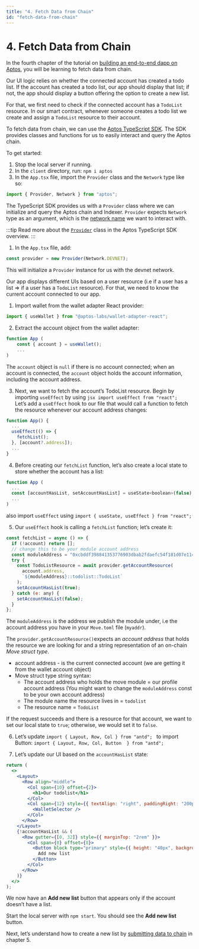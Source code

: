 ```yaml
---
title: "4. Fetch Data from Chain"
id: "fetch-data-from-chain"
---
```


# 4. Fetch Data from Chain

In the fourth chapter of the tutorial on [building an end-to-end dapp on Aptos](./index.md), you will be learning to fetch data from chain.

Our UI logic relies on whether the connected account has created a todo list. If the account has created a todo list, our app should display that list; if not, the app should display a button offering the option to create a new list.

For that, we first need to check if the connected account has a `TodoList` resource. In our smart contract, whenever someone creates a todo list we create and assign a `TodoList` resource to their account.

To fetch data from chain, we can use the [Aptos TypeScript SDK](../../sdks/ts-sdk/index.md). The SDK provides classes and functions for us to easily interact and query the Aptos chain.

To get started:

1. Stop the local server if running.
2. In the `client` directory, run: `npm i aptos`
3. In the `App.tsx` file, import the `Provider` class and the `Network` type like so:

```js
import { Provider, Network } from "aptos";
```

The TypeScript SDK provides us with a `Provider` class where we can initialize and query the Aptos chain and Indexer. `Provider` expects `Network` type as an argument, which is the [network name](../../guides/system-integrators-guide.md#choose-a-network) we want to interact with.

:::tip
Read more about the [`Provider`](../../sdks/ts-sdk/typescript-sdk-overview.md#provider-class) class in the Aptos TypeScript SDK overview.
:::

1. In the `App.tsx` file, add:

```js
const provider = new Provider(Network.DEVNET);
```

This will initialize a `Provider` instance for us with the devnet network.

Our app displays different UIs based on a user resource (i.e if a user has a list ⇒ if a user has a `TodoList` resource). For that, we need to know the current account connected to our app.

1. Import wallet from the wallet adapter React provider:

```js
import { useWallet } from "@aptos-labs/wallet-adapter-react";
```

2. Extract the account object from the wallet adapter:

```js
function App (
	const { account } = useWallet();
	...
)
```

The `account` object is `null` if there is no account connected; when an account is connected, the `account` object holds the account information, including the account address.

3. Next, we want to fetch the account’s TodoList resource.
   Begin by importing `useEffect` by using `jsx import useEffect from "react"; `
   Let’s add a `useEffect` hook to our file that would call a function to fetch the resource whenever our account address changes:

```jsx
function App() {
  ...
  useEffect(() => {
    fetchList();
  }, [account?.address]);
  ...
}
```

4. Before creating our `fetchList` function, let’s also create a local state to store whether the account has a list:

```js
function App (
  ...
  const [accountHasList, setAccountHasList] = useState<boolean>(false);
  ...
)
```
also import `useEffect` using 
```import { useState, useEffect } from "react"; ```

5. Our `useEffect` hook is calling a `fetchList` function; let’s create it:

```jsx
const fetchList = async () => {
  if (!account) return [];
  // change this to be your module account address
  const moduleAddress = "0xcbddf398841353776903dbab2fdaefc54f181d07e114ae818b1a67af28d1b018";
  try {
    const TodoListResource = await provider.getAccountResource(
      account.address,
      `${moduleAddress}::todolist::TodoList`
    );
    setAccountHasList(true);
  } catch (e: any) {
    setAccountHasList(false);
  }
};
```

The `moduleAddress` is the address we publish the module under, i.e the account address you have in your `Move.toml` file (`myaddr`).

The `provider.getAccountResource()`expects an _account address_ that holds the resource we are looking for and a string representation of an on-chain _Move struct type_.

- account address - is the current connected account (we are getting it from the wallet account object)
- Move struct type string syntax:
  - The account address who holds the move module = our profile account address (You might want to change the `moduleAddress` const to be your own account address)
  - The module name the resource lives in = `todolist`
  - The resource name = `TodoList`

If the request succeeds and there is a resource for that account, we want to set our local state to `true`; otherwise, we would set it to `false`.

6. Let’s update ```import { Layout, Row, Col } from "antd"; ``` to import Button:
   ```import { Layout, Row, Col, Button  } from "antd"; ```

7. Let’s update our UI based on the `accountHasList` state:

```jsx
return (
  <>
    <Layout>
      <Row align="middle">
        <Col span={10} offset={2}>
          <h1>Our todolist</h1>
        </Col>
        <Col span={12} style={{ textAlign: "right", paddingRight: "200px" }}>
          <WalletSelector />
        </Col>
      </Row>
    </Layout>
    {!accountHasList && (
      <Row gutter={[0, 32]} style={{ marginTop: "2rem" }}>
        <Col span={8} offset={8}>
          <Button block type="primary" style={{ height: "40px", backgroundColor: "#3f67ff" }}>
            Add new list
          </Button>
        </Col>
      </Row>
    )}
  </>
);
```

We now have an **Add new list** button that appears only if the account doesn’t have a list.

Start the local server with `npm start`. You should see the **Add new list** button.

Next, let’s understand how to create a new list by [submitting data to chain](./5-submit-data-to-chain.md) in chapter 5.
